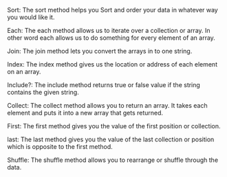 Sort:
The sort method helps you Sort and order your data in whatever way you would like it.

Each:
The each method allows us to iterate over a collection or array. In other word each allows us to do something for every element of an array.

Join:
The join method lets you convert the arrays in to one string.

Index:
The index method gives us the location or address of each element on an array.

Include?:
The include method returns true or false value if the string contains the given string.  

Collect:
The collect method allows you to return an array. It takes each element and puts it into a new array that gets returned.

First:
The first method gives you the value of the first position or collection.

last:
The last method gives you the value of the last collection or position which is opposite to the first method.

Shuffle:
The shuffle method allows you to rearrange or shuffle through the data.
